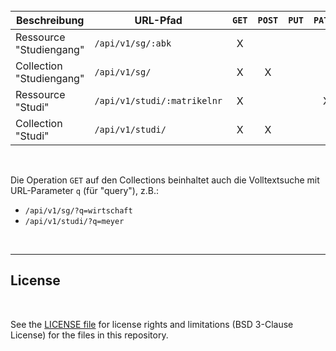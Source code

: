 <br>

| Beschreibung             | **URL-Pfad**                | `GET` | `POST` | `PUT` | `PATCH` | `DELETE` |
|--------------------------|-----------------------------| :---: | :---:  | :---: | :---:   | :---:    |
| Ressource  "Studiengang" | `/api/v1/sg/:abk`           | X     |        |       |         |          |
| Collection "Studiengang" | `/api/v1/sg/`               | X     | X      |       |         |          |
| Ressource  "Studi"       | `/api/v1/studi/:matrikelnr` | X     |        |       | X       | X        |
| Collection "Studi"       | `/api/v1/studi/`            | X     | X      |       |         |          |

<br>

Die Operation `GET` auf den Collections beinhaltet auch die Volltextsuche mit URL-Parameter `q` (für "query"), z.B.:
* `/api/v1/sg/?q=wirtschaft`
* `/api/v1/studi/?q=meyer`

<br>


----

## License ##

<br>

See the [LICENSE file](LICENSE.md) for license rights and limitations (BSD 3-Clause License)
for the files in this repository.

<br>

